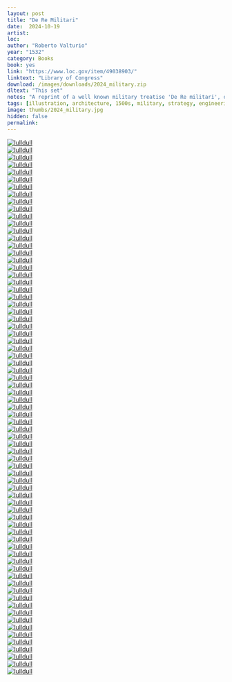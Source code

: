 ```yaml
---
layout: post
title: "De Re Militari"
date:  2024-10-19
artist: 
loc: 
author: "Roberto Valturio"
year: "1532"
category: Books
book: yes
link: "https://www.loc.gov/item/49038903/"
linktext: "Library of Congress"
download: /images/downloads/2024_military.zip
dltext: "This set"
notes: "A reprint of a well known military treatise 'De Re militari', originally published in 1472. Many siege engines to choose from."
tags: [illustration, architecture, 1500s, military, strategy, engineering, diagram]
image: thumbs/2024_military.jpg
hidden: false
permalink:
---
```


<div class="post_image">
	<a href="{{ site.baseurl }}/images/posts/2024_military/004.jpg" target="_blank">
	<img src="{{ site.baseurl }}/images/posts/2024_military/004.jpg" alt="lulldull"></a>
</div>

<div class="post_image_02">
	<div class="post_image_inner">
		<a href="{{ site.baseurl }}/images/posts/2024_military/001.jpg" target="_blank">
		<img src="{{ site.baseurl }}/images/posts/2024_military/001.jpg" alt="lulldull"></a>
	</div>
	<div class="post_image_inner">
		<a href="{{ site.baseurl }}/images/posts/2024_military/002.jpg" target="_blank">
		<img src="{{ site.baseurl }}/images/posts/2024_military/002.jpg" alt="lulldull"></a>
	</div>
</div>

<div class="post_image">
	<a href="{{ site.baseurl }}/images/posts/2024_military/003.jpg" target="_blank">
	<img src="{{ site.baseurl }}/images/posts/2024_military/003.jpg" alt="lulldull"></a>
</div>


<div class="post_image">
	<a href="{{ site.baseurl }}/images/posts/2024_military/005.jpg" target="_blank">
	<img src="{{ site.baseurl }}/images/posts/2024_military/005.jpg" alt="lulldull"></a>
</div>

<div class="post_image">
	<a href="{{ site.baseurl }}/images/posts/2024_military/006.jpg" target="_blank">
	<img src="{{ site.baseurl }}/images/posts/2024_military/006.jpg" alt="lulldull"></a>
</div>

<div class="post_image">
	<a href="{{ site.baseurl }}/images/posts/2024_military/007.jpg" target="_blank">
	<img src="{{ site.baseurl }}/images/posts/2024_military/007.jpg" alt="lulldull"></a>
</div>


<div class="post_image">
	<a href="{{ site.baseurl }}/images/posts/2024_military/008.jpg" target="_blank">
	<img src="{{ site.baseurl }}/images/posts/2024_military/008.jpg" alt="lulldull"></a>
</div>

<div class="post_image">
	<a href="{{ site.baseurl }}/images/posts/2024_military/009.jpg" target="_blank">
	<img src="{{ site.baseurl }}/images/posts/2024_military/009.jpg" alt="lulldull"></a>
</div>

<div class="post_image_02">
	<div class="post_image_inner">
		<a href="{{ site.baseurl }}/images/posts/2024_military/010.jpg" target="_blank">
		<img src="{{ site.baseurl }}/images/posts/2024_military/010.jpg" alt="lulldull"></a>
	</div>
	<div class="post_image_inner">
		<a href="{{ site.baseurl }}/images/posts/2024_military/012.jpg" target="_blank">
		<img src="{{ site.baseurl }}/images/posts/2024_military/012.jpg" alt="lulldull"></a>
	</div>
</div>

<div class="post_image">
	<a href="{{ site.baseurl }}/images/posts/2024_military/011.jpg" target="_blank">
	<img src="{{ site.baseurl }}/images/posts/2024_military/011.jpg" alt="lulldull"></a>
</div>



<div class="post_image_02">
	<div class="post_image_inner">
		<a href="{{ site.baseurl }}/images/posts/2024_military/013.jpg" target="_blank">
		<img src="{{ site.baseurl }}/images/posts/2024_military/013.jpg" alt="lulldull"></a>
	</div>
	<div class="post_image_inner">
		<a href="{{ site.baseurl }}/images/posts/2024_military/013b.jpg" target="_blank">
		<img src="{{ site.baseurl }}/images/posts/2024_military/013b.jpg" alt="lulldull"></a>
	</div>
</div>


<div class="post_image">
	<a href="{{ site.baseurl }}/images/posts/2024_military/014.jpg" target="_blank">
	<img src="{{ site.baseurl }}/images/posts/2024_military/014.jpg" alt="lulldull"></a>
</div>

<div class="post_image">
	<a href="{{ site.baseurl }}/images/posts/2024_military/015.jpg" target="_blank">
	<img src="{{ site.baseurl }}/images/posts/2024_military/015.jpg" alt="lulldull"></a>
</div>


<div class="post_image_02">
	<div class="post_image_inner">
		<a href="{{ site.baseurl }}/images/posts/2024_military/016.jpg" target="_blank">
		<img src="{{ site.baseurl }}/images/posts/2024_military/016.jpg" alt="lulldull"></a>
	</div>
	<div class="post_image_inner">
		<a href="{{ site.baseurl }}/images/posts/2024_military/017.jpg" target="_blank">
		<img src="{{ site.baseurl }}/images/posts/2024_military/017.jpg" alt="lulldull"></a>
	</div>
</div>

<div class="post_image">
	<a href="{{ site.baseurl }}/images/posts/2024_military/018.jpg" target="_blank">
	<img src="{{ site.baseurl }}/images/posts/2024_military/018.jpg" alt="lulldull"></a>
</div>


<div class="post_image">
	<a href="{{ site.baseurl }}/images/posts/2024_military/019.jpg" target="_blank">
	<img src="{{ site.baseurl }}/images/posts/2024_military/019.jpg" alt="lulldull"></a>
</div>


<div class="post_image_02">
	<div class="post_image_inner">
		<a href="{{ site.baseurl }}/images/posts/2024_military/020.jpg" target="_blank">
		<img src="{{ site.baseurl }}/images/posts/2024_military/020.jpg" alt="lulldull"></a>
	</div>
	<div class="post_image_inner">
		<a href="{{ site.baseurl }}/images/posts/2024_military/021.jpg" target="_blank">
		<img src="{{ site.baseurl }}/images/posts/2024_military/021.jpg" alt="lulldull"></a>
	</div>
</div>



<div class="post_image">
	<a href="{{ site.baseurl }}/images/posts/2024_military/022.jpg" target="_blank">
	<img src="{{ site.baseurl }}/images/posts/2024_military/022.jpg" alt="lulldull"></a>
</div>

<div class="post_image_02">
	<div class="post_image_inner">
		<a href="{{ site.baseurl }}/images/posts/2024_military/023.jpg" target="_blank">
		<img src="{{ site.baseurl }}/images/posts/2024_military/023.jpg" alt="lulldull"></a>
	</div>
	<div class="post_image_inner">
		<a href="{{ site.baseurl }}/images/posts/2024_military/024.jpg" target="_blank">
		<img src="{{ site.baseurl }}/images/posts/2024_military/024.jpg" alt="lulldull"></a>
	</div>
</div>



<div class="post_image">
	<a href="{{ site.baseurl }}/images/posts/2024_military/025.jpg" target="_blank">
	<img src="{{ site.baseurl }}/images/posts/2024_military/025.jpg" alt="lulldull"></a>
</div>



<div class="post_image_02">
	<div class="post_image_inner">
		<a href="{{ site.baseurl }}/images/posts/2024_military/027.jpg" target="_blank">
		<img src="{{ site.baseurl }}/images/posts/2024_military/027.jpg" alt="lulldull"></a>
	</div>
	<div class="post_image_inner">
		<a href="{{ site.baseurl }}/images/posts/2024_military/028.jpg" target="_blank">
		<img src="{{ site.baseurl }}/images/posts/2024_military/028.jpg" alt="lulldull"></a>
	</div>
</div>


<div class="post_image">
	<a href="{{ site.baseurl }}/images/posts/2024_military/026.jpg" target="_blank">
	<img src="{{ site.baseurl }}/images/posts/2024_military/026.jpg" alt="lulldull"></a>
</div>


<div class="post_image_02">
	<div class="post_image_inner">
		<a href="{{ site.baseurl }}/images/posts/2024_military/029.jpg" target="_blank">
		<img src="{{ site.baseurl }}/images/posts/2024_military/029.jpg" alt="lulldull"></a>
	</div>
	<div class="post_image_inner">
		<a href="{{ site.baseurl }}/images/posts/2024_military/030.jpg" target="_blank">
		<img src="{{ site.baseurl }}/images/posts/2024_military/030.jpg" alt="lulldull"></a>
	</div>
</div>








<div class="post_image">
	<a href="{{ site.baseurl }}/images/posts/2024_military/031.jpg" target="_blank">
	<img src="{{ site.baseurl }}/images/posts/2024_military/031.jpg" alt="lulldull"></a>
</div>

<div class="post_image">
	<a href="{{ site.baseurl }}/images/posts/2024_military/032.jpg" target="_blank">
	<img src="{{ site.baseurl }}/images/posts/2024_military/032.jpg" alt="lulldull"></a>
</div>



<div class="post_image">
	<a href="{{ site.baseurl }}/images/posts/2024_military/033.jpg" target="_blank">
	<img src="{{ site.baseurl }}/images/posts/2024_military/033.jpg" alt="lulldull"></a>
</div>




<div class="post_image_02">
	<div class="post_image_inner">
		<a href="{{ site.baseurl }}/images/posts/2024_military/034.jpg" target="_blank">
		<img src="{{ site.baseurl }}/images/posts/2024_military/034.jpg" alt="lulldull"></a>
	</div>
	<div class="post_image_inner">
		<a href="{{ site.baseurl }}/images/posts/2024_military/035.jpg" target="_blank">
		<img src="{{ site.baseurl }}/images/posts/2024_military/035.jpg" alt="lulldull"></a>
	</div>
</div>

<div class="post_image">
	<a href="{{ site.baseurl }}/images/posts/2024_military/036.jpg" target="_blank">
	<img src="{{ site.baseurl }}/images/posts/2024_military/036.jpg" alt="lulldull"></a>
</div>

<div class="post_image_02">
	<div class="post_image_inner">
		<a href="{{ site.baseurl }}/images/posts/2024_military/037.jpg" target="_blank">
		<img src="{{ site.baseurl }}/images/posts/2024_military/037.jpg" alt="lulldull"></a>
	</div>
	<div class="post_image_inner">
		<a href="{{ site.baseurl }}/images/posts/2024_military/038.jpg" target="_blank">
		<img src="{{ site.baseurl }}/images/posts/2024_military/038.jpg" alt="lulldull"></a>
	</div>
</div>


<div class="post_image">
	<a href="{{ site.baseurl }}/images/posts/2024_military/041.jpg" target="_blank">
	<img src="{{ site.baseurl }}/images/posts/2024_military/041.jpg" alt="lulldull"></a>
</div>



<div class="post_image_02">
	<div class="post_image_inner">
		<a href="{{ site.baseurl }}/images/posts/2024_military/039.jpg" target="_blank">
		<img src="{{ site.baseurl }}/images/posts/2024_military/039.jpg" alt="lulldull"></a>
	</div>
	<div class="post_image_inner">
		<a href="{{ site.baseurl }}/images/posts/2024_military/040.jpg" target="_blank">
		<img src="{{ site.baseurl }}/images/posts/2024_military/040.jpg" alt="lulldull"></a>
	</div>
</div>


<div class="post_image">
	<a href="{{ site.baseurl }}/images/posts/2024_military/042.jpg" target="_blank">
	<img src="{{ site.baseurl }}/images/posts/2024_military/042.jpg" alt="lulldull"></a>
</div>


<div class="post_image_02">
	<div class="post_image_inner">
		<a href="{{ site.baseurl }}/images/posts/2024_military/043.jpg" target="_blank">
		<img src="{{ site.baseurl }}/images/posts/2024_military/043.jpg" alt="lulldull"></a>
	</div>
	<div class="post_image_inner">
		<a href="{{ site.baseurl }}/images/posts/2024_military/044.jpg" target="_blank">
		<img src="{{ site.baseurl }}/images/posts/2024_military/044.jpg" alt="lulldull"></a>
	</div>
</div>


<div class="post_image">
	<a href="{{ site.baseurl }}/images/posts/2024_military/045.jpg" target="_blank">
	<img src="{{ site.baseurl }}/images/posts/2024_military/045.jpg" alt="lulldull"></a>
</div>



<div class="post_image_02">
	<div class="post_image_inner">
		<a href="{{ site.baseurl }}/images/posts/2024_military/046.jpg" target="_blank">
		<img src="{{ site.baseurl }}/images/posts/2024_military/046.jpg" alt="lulldull"></a>
	</div>
	<div class="post_image_inner">
		<a href="{{ site.baseurl }}/images/posts/2024_military/047.jpg" target="_blank">
		<img src="{{ site.baseurl }}/images/posts/2024_military/047.jpg" alt="lulldull"></a>
	</div>
</div>

<div class="post_image">
	<a href="{{ site.baseurl }}/images/posts/2024_military/048.jpg" target="_blank">
	<img src="{{ site.baseurl }}/images/posts/2024_military/048.jpg" alt="lulldull"></a>
</div>


<div class="post_image_02">
	<div class="post_image_inner">
		<a href="{{ site.baseurl }}/images/posts/2024_military/049.jpg" target="_blank">
		<img src="{{ site.baseurl }}/images/posts/2024_military/049.jpg" alt="lulldull"></a>
	</div>
	<div class="post_image_inner">
		<a href="{{ site.baseurl }}/images/posts/2024_military/050.jpg" target="_blank">
		<img src="{{ site.baseurl }}/images/posts/2024_military/050.jpg" alt="lulldull"></a>
	</div>
</div>

<div class="post_image">
	<a href="{{ site.baseurl }}/images/posts/2024_military/051.jpg" target="_blank">
	<img src="{{ site.baseurl }}/images/posts/2024_military/051.jpg" alt="lulldull"></a>
</div>


<div class="post_image_02">
	<div class="post_image_inner">
		<a href="{{ site.baseurl }}/images/posts/2024_military/052.jpg" target="_blank">
		<img src="{{ site.baseurl }}/images/posts/2024_military/052.jpg" alt="lulldull"></a>
	</div>
	<div class="post_image_inner">
		<a href="{{ site.baseurl }}/images/posts/2024_military/053.jpg" target="_blank">
		<img src="{{ site.baseurl }}/images/posts/2024_military/053.jpg" alt="lulldull"></a>
	</div>
	<div class="post_image_inner">
		<a href="{{ site.baseurl }}/images/posts/2024_military/054.jpg" target="_blank">
		<img src="{{ site.baseurl }}/images/posts/2024_military/054.jpg" alt="lulldull"></a>
	</div>
</div>

<div class="post_image">
	<a href="{{ site.baseurl }}/images/posts/2024_military/055.jpg" target="_blank">
	<img src="{{ site.baseurl }}/images/posts/2024_military/055.jpg" alt="lulldull"></a>
</div>

<div class="post_image">
	<a href="{{ site.baseurl }}/images/posts/2024_military/056.jpg" target="_blank">
	<img src="{{ site.baseurl }}/images/posts/2024_military/056.jpg" alt="lulldull"></a>
</div>

<div class="post_image_02">
	<div class="post_image_inner">
		<a href="{{ site.baseurl }}/images/posts/2024_military/057.jpg" target="_blank">
		<img src="{{ site.baseurl }}/images/posts/2024_military/057.jpg" alt="lulldull"></a>
	</div>
	<div class="post_image_inner">
		<a href="{{ site.baseurl }}/images/posts/2024_military/058.jpg" target="_blank">
		<img src="{{ site.baseurl }}/images/posts/2024_military/058.jpg" alt="lulldull"></a>
	</div>
</div>


<div class="post_image">
	<a href="{{ site.baseurl }}/images/posts/2024_military/059.jpg" target="_blank">
	<img src="{{ site.baseurl }}/images/posts/2024_military/059.jpg" alt="lulldull"></a>
</div>

<div class="post_image">
	<a href="{{ site.baseurl }}/images/posts/2024_military/060.jpg" target="_blank">
	<img src="{{ site.baseurl }}/images/posts/2024_military/060.jpg" alt="lulldull"></a>
</div>

<div class="post_image_02">
	<div class="post_image_inner">
		<a href="{{ site.baseurl }}/images/posts/2024_military/061.jpg" target="_blank">
		<img src="{{ site.baseurl }}/images/posts/2024_military/061.jpg" alt="lulldull"></a>
	</div>
	<div class="post_image_inner">
		<a href="{{ site.baseurl }}/images/posts/2024_military/062.jpg" target="_blank">
		<img src="{{ site.baseurl }}/images/posts/2024_military/062.jpg" alt="lulldull"></a>
	</div>
</div>


<div class="post_image">
	<a href="{{ site.baseurl }}/images/posts/2024_military/063.jpg" target="_blank">
	<img src="{{ site.baseurl }}/images/posts/2024_military/063.jpg" alt="lulldull"></a>
</div>

<div class="post_image">
	<a href="{{ site.baseurl }}/images/posts/2024_military/064.jpg" target="_blank">
	<img src="{{ site.baseurl }}/images/posts/2024_military/064.jpg" alt="lulldull"></a>
</div>


<div class="post_image_02">
	<div class="post_image_inner">
		<a href="{{ site.baseurl }}/images/posts/2024_military/065.jpg" target="_blank">
		<img src="{{ site.baseurl }}/images/posts/2024_military/065.jpg" alt="lulldull"></a>
	</div>
	<div class="post_image_inner">
		<a href="{{ site.baseurl }}/images/posts/2024_military/066.jpg" target="_blank">
		<img src="{{ site.baseurl }}/images/posts/2024_military/066.jpg" alt="lulldull"></a>
	</div>
	<div class="post_image_inner">
		<a href="{{ site.baseurl }}/images/posts/2024_military/067.jpg" target="_blank">
		<img src="{{ site.baseurl }}/images/posts/2024_military/067.jpg" alt="lulldull"></a>
	</div>
</div>

<div class="post_image">
	<a href="{{ site.baseurl }}/images/posts/2024_military/070.jpg" target="_blank">
	<img src="{{ site.baseurl }}/images/posts/2024_military/070.jpg" alt="lulldull"></a>
</div>

<div class="post_image_02">
	<div class="post_image_inner">
		<a href="{{ site.baseurl }}/images/posts/2024_military/068.jpg" target="_blank">
		<img src="{{ site.baseurl }}/images/posts/2024_military/068.jpg" alt="lulldull"></a>
	</div>
	<div class="post_image_inner">
		<a href="{{ site.baseurl }}/images/posts/2024_military/069.jpg" target="_blank">
		<img src="{{ site.baseurl }}/images/posts/2024_military/069.jpg" alt="lulldull"></a>
	</div>
	<div class="post_image_inner">
		<a href="{{ site.baseurl }}/images/posts/2024_military/071.jpg" target="_blank">
		<img src="{{ site.baseurl }}/images/posts/2024_military/071.jpg" alt="lulldull"></a>
	</div>
</div>

<div class="post_image">
	<a href="{{ site.baseurl }}/images/posts/2024_military/072.jpg" target="_blank">
	<img src="{{ site.baseurl }}/images/posts/2024_military/072.jpg" alt="lulldull"></a>
</div>























